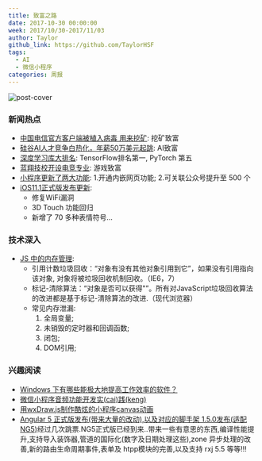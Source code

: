 ```yaml
---
title: 致富之路
date: 2017-10-30 00:00:00
week: 2017/10/30-2017/11/03
author: Taylor
github_link: https://github.com/TaylorHSF
tags:
  - AI
  - 微信小程序
categories: 周报
---
```

![post-cover](https://timgsa.baidu.com/timg?image&quality=80&size=b9999_10000&sec=1509719966&di=e89a0f0d465ad34bf0969d6bce398643&imgtype=jpg&er=1&src=http%3A%2F%2Fcms-bucket.nosdn.127.net%2Fcatchpic%2F4%2F40%2F40126c0c425dee1c8037c5c3238cd50c.png%3FimageView%26amp%3Bthumbnail%3D550x0)

### 新闻热点

- [中国电信官方客户端被植入病毒 用来挖矿](http://www.cnbeta.com/articles/tech/666759.htm): 挖矿致富
- [硅谷AI人才竞争白热化，年薪50万美元起跳](https://time.geekbang.org/column/article/631): AI致富
- [深度学习库大排名](https://time.geekbang.org/column/article/609): TensorFlow排名第一, PyTorch 第五
- [蓝翔技校开设电竞专业](http://tech.163.com/17/1102/19/D28TSCJB00097U7R.html): 游戏致富
- [小程序更新了两大功能](http://36kr.com/p/5100908.html): 1.开通内嵌网页功能; 2.可关联公众号提升至 500 个
- [iOS11.1正式版发布更新](https://time.geekbang.org/column/article/669):
  - 修复WiFi漏洞
  - 3D Touch 功能回归
  - 新增了 70 多种表情符号...


### 技术深入

- [JS 中的内存管理](https://zhuanlan.zhihu.com/p/30552148):
  - 引用计数垃圾回收：“对象有没有其他对象引用到它”，如果没有引用指向该对象, 对象将被垃圾回收机制回收。（IE6，7）
  - 标记-清除算法：“对象是否可以获得"”。所有对JavaScript垃圾回收算法的改进都是基于标记-清除算法的改进.（现代浏览器）
  - 常见内存泄漏:
    1. 全局变量;
    2. 未销毁的定时器和回调函数;
    3. 闭包;
    4. DOM引用;


### 兴趣阅读

- [Windows 下有哪些能极大地提高工作效率的软件？](https://www.zhihu.com/question/22919326/answer/252382602)
- [微信小程序音频功能开发实(cai)践(keng)](https://juejin.im/post/59f938ad51882529642100e4)
- [用wxDraw.js制作酷炫的小程序canvas动画](https://juejin.im/post/59f74c7ef265da432840253d)
- [Angular 5 正式版发布(带来大量的改动),以及对应的脚手架 1.5.0发布(适配 NG5)](https://juejin.im/entry/59fa7cbbf265da430405f3da/detail)经过几次跳票.NG5正式版已经到来..带来一些有意思的东西,编译性能提升,支持导入装饰器,管道的国际化(数字及日期处理这些),zone 异步处理的改善,新的路由生命周期事件,表单及 htpp模块的完善,以及支持 rxj 5.5 等等!!!
